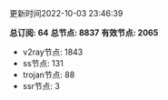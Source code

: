 更新时间2022-10-03 23:46:39

**总订阅: 64**
**总节点: 8837**
**有效节点: 2065**
- v2ray节点: 1843
- ss节点: 131
- trojan节点: 88
- ssr节点: 3
